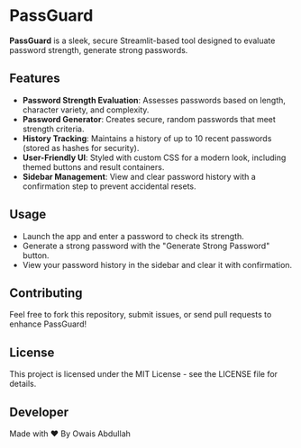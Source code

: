 # PassGuard

**PassGuard** is a sleek, secure Streamlit-based tool designed to evaluate password strength, generate strong passwords.

## Features
- **Password Strength Evaluation**: Assesses passwords based on length, character variety, and complexity.
- **Password Generator**: Creates secure, random passwords that meet strength criteria.
- **History Tracking**: Maintains a history of up to 10 recent passwords (stored as hashes for security).
- **User-Friendly UI**: Styled with custom CSS for a modern look, including themed buttons and result containers.
- **Sidebar Management**: View and clear password history with a confirmation step to prevent accidental resets.

## Usage
- Launch the app and enter a password to check its strength.
- Generate a strong password with the "Generate Strong Password" button.
- View your password history in the sidebar and clear it with confirmation.

## Contributing
Feel free to fork this repository, submit issues, or send pull requests to enhance PassGuard!

## License
This project is licensed under the MIT License - see the LICENSE file for details.

## Developer
Made with ❤️ By Owais Abdullah

